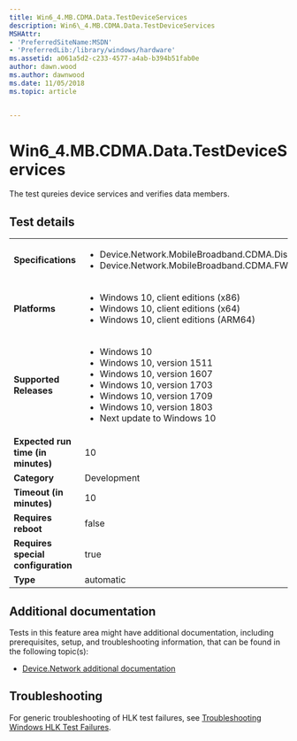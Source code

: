 ```yaml
---
title: Win6_4.MB.CDMA.Data.TestDeviceServices
description: Win6\_4.MB.CDMA.Data.TestDeviceServices
MSHAttr:
- 'PreferredSiteName:MSDN'
- 'PreferredLib:/library/windows/hardware'
ms.assetid: a061a5d2-c233-4577-a4ab-b394b51fab0e
author: dawn.wood
ms.author: dawnwood
ms.date: 11/05/2018
ms.topic: article


---
```


# Win6_4.MB.CDMA.Data.TestDeviceServices


The test qureies device services and verifies data members.

## Test details

|||
|---|---|
| **Specifications**  | <ul><li>Device.Network.MobileBroadband.CDMA.Discretional</li><li>Device.Network.MobileBroadband.CDMA.FWComplyWithMBSpec</li></ul> |  
| **Platforms**   | <ul><li>Windows 10, client editions (x86)</li><li>Windows 10, client editions (x64)</li><li>Windows 10, client editions (ARM64)</li></ul> |
| **Supported Releases** | <ul><li>Windows 10</li><li>Windows 10, version 1511</li><li>Windows 10, version 1607</li><li>Windows 10, version 1703</li><li>Windows 10, version 1709</li><li>Windows 10, version 1803</li><li>Next update to Windows 10</li></ul> |
|**Expected run time (in minutes)**| 10 |
|**Category**| Development |
|**Timeout (in minutes)**| 10 |
|**Requires reboot**| false |
|**Requires special configuration**| true |
|**Type**| automatic |



## <span id="Additional_documentation"></span><span id="additional_documentation"></span><span id="ADDITIONAL_DOCUMENTATION"></span>Additional documentation


Tests in this feature area might have additional documentation, including prerequisites, setup, and troubleshooting information, that can be found in the following topic(s):

-   [Device.Network additional documentation](device-network-additional-documentation.md)

## <span id="Troubleshooting"></span><span id="troubleshooting"></span><span id="TROUBLESHOOTING"></span>Troubleshooting


For generic troubleshooting of HLK test failures, see [Troubleshooting Windows HLK Test Failures](../user/troubleshooting-windows-hlk-test-failures.md).










